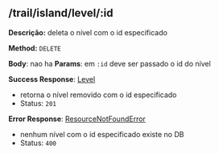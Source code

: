 ## /trail/island/level/:id

**Descrição:** deleta o nível com o id especificado

**Method:** `DELETE`

**Body**: nao ha
**Params**: em `:id` deve ser passado o id do nível

**Success Response**: [Level](../../../../src/domain/trilhas/@entities/level.ts)
- retorna o nível removido com o id especificado
- Status: `201`

**Error Response**: [ResourceNotFoundError](../../../../src/core/errors/resource-not-found-error.ts)
- nenhum nível com o id especificado existe no DB
- Status: `400`

